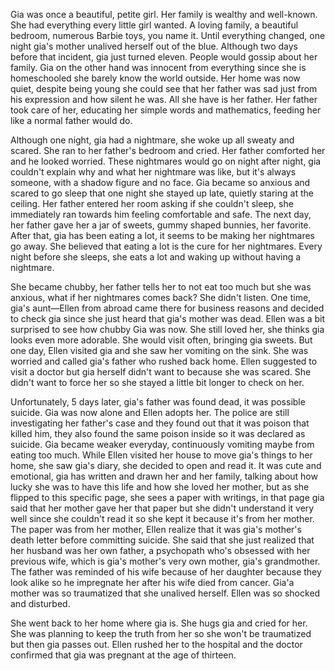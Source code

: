 Gia was once a beautiful, petite girl. Her family is wealthy and well-known. She had everything every little girl wanted. A loving family, a beautiful bedroom, numerous Barbie toys, you name it. Until everything changed, one night gia's mother unalived herself out of the blue. Although two days before that incident, gia just turned eleven. People would gossip about her family. Gia on the other hand was innocent from everything since she is homeschooled she barely know the world outside. Her home was now quiet, despite being young she could see that her father was sad just from his expression and how silent he was. All she have is her father. Her father took care of her, educating her simple words and mathematics, feeding her like a normal father would do.

Although one night, gia had a nightmare, she woke up all sweaty and scared. She ran to her father's bedroom and cried. Her father comforted her and he looked worried. These nightmares would go on night after night, gia couldn't explain why and what her nightmare was like, but it's always someone, with a shadow figure and no face. Gia became so anxious and scared to go sleep that one night she stayed up late, quietly staring at the ceiling. Her father entered her room asking if she couldn't sleep, she immediately ran towards him feeling comfortable and safe. The next day, her father gave her a jar of sweets, gummy shaped bunnies, her favorite. After that, gia has been eating a lot, it seems to be making her nightmares go away. She believed that eating a lot is the cure for her nightmares. Every night before she sleeps, she eats a lot and waking up without having a nightmare.

She became chubby, her father tells her to not eat too much but she was anxious, what if her nightmares comes back? She didn't listen. One time, gia's aunt—Ellen from abroad came there for business reasons and decided to check gia since she just heard that gia's mother was dead. Ellen was a bit surprised to see how chubby Gia was now. She still loved her, she thinks gia looks even more adorable. She would visit often, bringing gia sweets. But one day, Ellen visited gia and she saw her vomiting on the sink. She was worried and called gia's father who rushed back home. Ellen suggested to visit a doctor but gia herself didn't want to because she was scared. She didn't want to force her so she stayed a little bit longer to check on her.

Unfortunately, 5 days later, gia's father was found dead, it was possible suicide. Gia was now alone and Ellen adopts her. The police are still investigating her father's case and they found out that it was poison that killed him, they also found the same poison inside so it was declared as suicide. Gia became weaker everyday, continuously vomiting maybe from eating too much. While Ellen visited her house to move gia's things to her home, she saw gia's diary, she decided to open and read it. It was cute and emotional, gia has written and drawn her and her family, talking about how lucky she was to have this life and how she loved her mother, but as she flipped to this specific page, she sees a paper with writings, in that page gia said that her mother gave her that paper but she didn't understand it very well since she couldn't read it so she kept it because it's from her mother. The paper was from her mother, Ellen realize that it was gia's mother's death letter before committing suicide. She said that she just realized that her husband was her own father, a psychopath who's obsessed with her previous wife, which is gia's mother's very own mother, gia's grandmother. The father was reminded of his wife because of her daughter because they look alike so he impregnate her after his wife died from cancer. Gia'a mother was so traumatized that she unalived herself.  Ellen was so shocked and disturbed. 

She went back to her home where gia is. She hugs gia and cried for her. She was planning to keep the truth from her so she won't be traumatized but then gia passes out. Ellen rushed her to the hospital and the doctor confirmed that gia was pregnant at the age of thirteen.